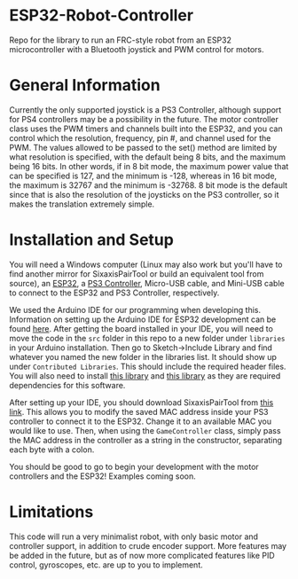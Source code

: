 # ESP32-Robot-Controller
Repo for the library to run an FRC-style robot from an ESP32 microcontroller with a Bluetooth joystick and PWM control for motors.

# General Information
Currently the only supported joystick is a PS3 Controller, although support for PS4 controllers may be a possibility in the future.  The motor controller class uses the PWM timers and channels built into the ESP32, and you can control which the resolution, frequency, pin #, and channel used for the PWM.  The values allowed to be passed to the set() method are limited by what resolution is specified, with the default being 8 bits, and the maximum being 16 bits.  In other words, if in 8 bit mode, the maximum power value that can be specified is 127, and the minimum is -128, whereas in 16 bit mode, the maximum is 32767 and the minimum is -32768.  8 bit mode is the default since that is also the resolution of the joysticks on the PS3 controller, so it makes the translation extremely simple.

# Installation and Setup
You will need a Windows computer (Linux may also work but you'll have to find another mirror for SixaxisPairTool or build an equivalent tool from source), an [ESP32](https://www.digikey.com/en/products/detail/schtoeta-engineering-limited/ESP32-PICO-KIT/9381703?utm_adgroup=RF%20Evaluation%20and%20Development%20Kits%2C%20Boards&utm_source=bing&utm_medium=cpc&utm_campaign=Shopping_Product_RF%2FIF%20and%20RFID&utm_term=&utm_content=RF%20Evaluation%20and%20Development%20Kits%2C%20Boards&utm_id=bi_cmp-274517354_adg-1305120525217465_ad-81570081365825_pla-4585169650565091_dev-c_ext-_prd-9381703&msclkid=df76669db71419525ec60620bbe5bed2), a [PS3 Controller](https://www.amazon.com/Wireless-Controller-Playstation-Bluetooth-Gamepad/dp/B08CVFKKPM/ref=sr_1_1_sspa?dchild=1&keywords=ps3+controller&qid=1623002488&sr=8-1-spons&psc=1&spLa=ZW5jcnlwdGVkUXVhbGlmaWVyPUEyRkVZM0I2ME5KQVQ3JmVuY3J5cHRlZElkPUEwMjg0NDc0MlBQS1JaNEZUQzlWNyZlbmNyeXB0ZWRBZElkPUEwMjU1MTg0MlVTUjY5UkE5NVoyNiZ3aWRnZXROYW1lPXNwX2F0ZiZhY3Rpb249Y2xpY2tSZWRpcmVjdCZkb05vdExvZ0NsaWNrPXRydWU=), Micro-USB cable, and Mini-USB cable to connect to the ESP32 and PS3 Controller, respectively.

We used the Arduino IDE for our programming when developing this.  Information on setting up the Arduino IDE for ESP32 development can be found [here](https://dronebotworkshop.com/esp32-intro/).  After getting the board installed in your IDE, you will need to move the code in the `src` folder in this repo to a new folder under `libraries` in your Arduino installation.  Then go to Sketch->Include Library and find whatever you named the new folder in the libraries list.  It should show up under `Contributed Libraries`.  This should include the required header files.  You will also need to install [this library](https://github.com/jvpernis/esp32-ps3) and [this library](https://github.com/madhephaestus/ESP32Encoder) as they are required dependencies for this software.

After setting up your IDE, you should download SixaxisPairTool from [this link](https://sixaxispairtool.en.lo4d.com/windows).  This allows you to modify the saved MAC address inside your PS3 controller to connect it to the ESP32.  Change it to an available MAC you would like to use.  Then, when using the `GameController` class, simply pass the MAC address in the controller as a string in the constructor, separating each byte with a colon.

You should be good to go to begin your development with the motor controllers and the ESP32!  Examples coming soon.

# Limitations
This code will run a very minimalist robot, with only basic motor and controller support, in addition to crude encoder support.  More features may be added in the future, but as of now more complicated features like PID control, gyroscopes, etc. are up to you to implement.
